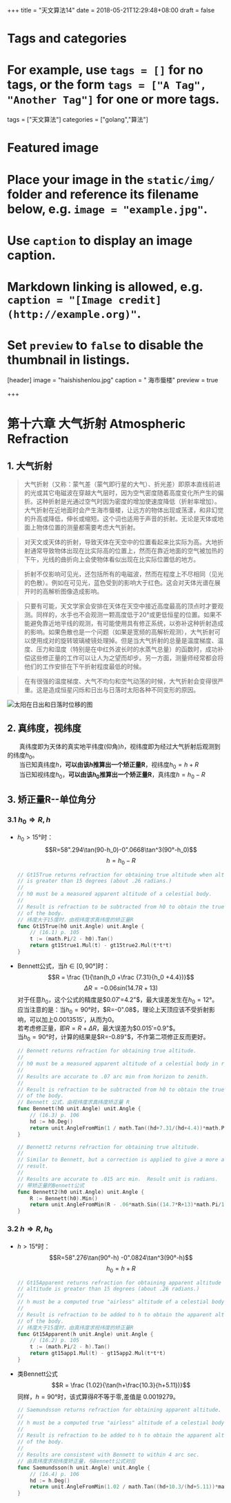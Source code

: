 +++
title = "天文算法14"
date = 2018-05-21T12:29:48+08:00
draft = false

# Tags and categories
# For example, use `tags = []` for no tags, or the form `tags = ["A Tag", "Another Tag"]` for one or more tags.
tags = ["天文算法"]
categories = ["golang","算法"]

# Featured image
# Place your image in the `static/img/` folder and reference its filename below, e.g. `image = "example.jpg"`.
# Use `caption` to display an image caption.
#   Markdown linking is allowed, e.g. `caption = "[Image credit](http://example.org)"`.
# Set `preview` to `false` to disable the thumbnail in listings.
[header]
image = "haishishenlou.jpg"
caption = " 海市蜃楼"
preview = true

+++
# 第十六章 大气折射 Atmospheric Refraction

<!--more-->

## 1. 大气折射

> 大气折射（又称：蒙气差（蒙气即行星的大气）、折光差）即原本直线前进的光或其它电磁波在穿越大气层时，因为空气密度随着高度变化所产生的偏折。这种折射是光通过空气时因为密度的增加使速度降低（折射率增加）。大气折射在近地面时会产生海市蜃楼，让远方的物体出现或荡漾，和非幻觉的升高或降低，伸长或缩短。这个词也适用于声音的折射。无论是天体或地面上物体位置的测量都需要考虑大气折射。

> 对天文或天体的折射，导致天体在天空中的位置看起来比实际为高。大地折射通常导致物体出现在比实际高的位置上，然而在靠近地面的空气被加热的下午，光线的曲折向上会使物体看似出现在比实际位置低的地方。

> 折射不仅影响可见光，还包括所有的电磁波，然而在程度上不尽相同（见光的色散）。例如在可见光，蓝色受到的影响大于红色。这会对天体光谱在展开时的高解析图像造成影响。

> 只要有可能，天文学家会安排在天体在天空中接近高度最高的顶点时才要观测。同样的，水手也不会观测一颗高度低于20°或更低恒星的位置。如果不能避免靠近地平线的观测，有可能使用具有修正系统，以弥补这种折射造成的影响。如果色散也是一个问题（如果是宽频的高解析观测），大气折射可以使用成对的旋转玻璃棱镜处理掉。但是当大气折射的总量是温度梯度、温度、压力和湿度（特别是在中红外波长时的水蒸气总量）的函数时，成功补偿这些修正量的工作可以让人为之望而却步。另一方面，测量师经常都会将他们的工作安排在下午折射程度最低的时候。

> 在有很强的温度梯度、大气不均匀和空气动荡的时候，大气折射会变得很严重。这是造成恒星闪烁和日出与日落时太阳各种不同变形的原因。

![太阳在日出和日落时位移的图](https://upload.wikimedia.org/wikipedia/commons/5/5d/Refracci%C3%B3n.png)

## 2. 真纬度，视纬度

　　真纬度即为天体的真实地平纬度(仰角)$h$，视纬度即为经过大气折射后观测到的纬度$h_0$。  
　　当已知真纬度$h$，**可以由该$h$推算出一个矫正量R**，视纬度$h_0 = h + R$  
　　当已知视纬度$h_0$，**可以由该$h_0$推算出一个矫正量R**，真纬度$h = h_0 - R$  

## 3. 矫正量R--单位角分

### 3.1 $h_0 \Rightarrow R,h$

- $h_0>15°$时：
    $$R=58".294\tan(90-h_0)-0".0668\tan^3(90°-h_0)$$
    $$h = h_0 - R$$
    ```go
    // Gt15True returns refraction for obtaining true altitude when altitude
    // is greater than 15 degrees (about .26 radians.)
    //
    // h0 must be a measured apparent altitude of a celestial body.
    //
    // Result is refraction to be subtracted from h0 to obtain the true altitude
    // of the body.
    // 纬度大于15度时，由视纬度求真纬度的矫正量R
    func Gt15True(h0 unit.Angle) unit.Angle {
    	// (16.1) p. 105
    	t := (math.Pi/2 - h0).Tan()
    	return gt15true1.Mul(t) - gt15true2.Mul(t*t*t)
    }
    ```

- Bennett公式，当$h\in [0,90°]$时：
    $$R = \frac {1}{\tan(h_0 +\frac {7.31}{h_0 +4.4})}$$
    $$ΔR = -0.06sin(14.7R+13)$$
    对于任意$h_0$，这个公式的精度是$0.07′=4.2"$，最大误差发生在$h_0 =12°$。  
    应当注意的是：当$h_0 =90°$时，$R=-0".08$，理论上天顶应该不受折射影响，可以加上0.0013515′，从而为0。  
    若考虑修正量，即$R=R+ΔR$，最大误差为$0.015′=0.9"$。  
    当$h_0 =90°$时，计算的结果是$R=-0.89"$，不作第二项修正反而更好。
    ```go
    // Bennett returns refraction for obtaining true altitude.
    //
    // h0 must be a measured apparent altitude of a celestial body in radians.
    //
    // Results are accurate to .07 arc min from horizon to zenith.
    //
    // Result is refraction to be subtracted from h0 to obtain the true altitude
    // of the body.
    // Bennett 公式，由视纬度求真纬度矫正量 R
    func Bennett(h0 unit.Angle) unit.Angle {
    	// (16.3) p. 106
    	hd := h0.Deg()
    	return unit.AngleFromMin(1 / math.Tan((hd+7.31/(hd+4.4))*math.Pi/180))
    }

    // Bennett2 returns refraction for obtaining true altitude.
    //
    // Similar to Bennett, but a correction is applied to give a more accurate
    // result.
    //
    // Results are accurate to .015 arc min.  Result unit is radians.
    // 带矫正量的Bennett公式
    func Bennett2(h0 unit.Angle) unit.Angle {
    	R := Bennett(h0).Min()
    	return unit.AngleFromMin(R - .06*math.Sin((14.7*R+13)*math.Pi/180))
    }
    ```

### 3.2 $h \Rightarrow R,h_0$

- $h>15°$时：
    $$R=58".276\tan(90°-h) -0".0824\tan^3(90°-h)$$
    $$h_0 = h + R$$
    ```go
    // Gt15Apparent returns refraction for obtaining apparent altitude when
    // altitude is greater than 15 degrees (about .26 radians.)
    //
    // h must be a computed true "airless" altitude of a celestial body.
    //
    // Result is refraction to be added to h to obtain the apparent altitude
    // of the body.
    // 纬度大于15度时，由真纬度求视纬度的矫正量R
    func Gt15Apparent(h unit.Angle) unit.Angle {
    	// (16.2) p. 105
    	t := (math.Pi/2 - h).Tan()
    	return gt15app1.Mul(t) - gt15app2.Mul(t*t*t)
    }
    ```

- 类Bennett公式
    $$R = \frac {1.02}{\tan(h+\frac{10.3}{h+5.11})}$$
    同样，$h=90°$时，该式算得$R$不等于零,差值是 0.0019279。
    ```go
    // Saemundsson returns refraction for obtaining apparent altitude.
    //
    // h must be a computed true "airless" altitude of a celestial body in radians.
    //
    // Result is refraction to be added to h to obtain the apparent altitude
    // of the body.
    //
    // Results are consistent with Bennett to within 4 arc sec.
    // 由真纬度求视纬度矫正量，与Bennett公式对应
    func Saemundsson(h unit.Angle) unit.Angle {
    	// (16.4) p. 106
    	hd := h.Deg()
    	return unit.AngleFromMin(1.02 / math.Tan((hd+10.3/(hd+5.11))*math.Pi/180))
    }
    ```

